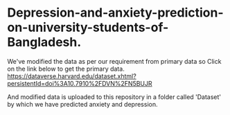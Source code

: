 # Depression-and-anxiety-prediction-on-university-students-of-Bangladesh.

We've modified the data as per our requirement from primary data so Click on the link below to get the primary data.
https://dataverse.harvard.edu/dataset.xhtml?persistentId=doi%3A10.7910%2FDVN%2FN5BUJR


And modified data is uploaded to this repository in a folder called 'Dataset' by which we have predicted anxiety and depression.
